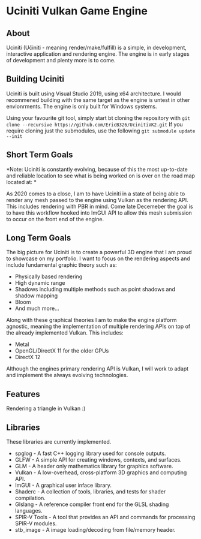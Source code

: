 # Uciniti Vulkan Game Engine

## About
Uciniti (Učiniti - meaning render/make/fulfill) is a simple, in development, interactive application and rendering engine. The engine is in early stages of development and plenty more is to come.

## Building Uciniti
Uciniti is built using Visual Studio 2019, using x64 architecture. I would recommened building with the same target as the engine is untest in other envionrments. The engine is only built for Windows systems.

Using your favourite git tool, simply start bt cloning the repository with `git clone --recursive https://github.com/EricB326/UcinitiVK2.git`
If you require cloning just the submodules, use the following `git submodule update --init`

## Short Term Goals
*Note: Uciniti is constantly evolving, because of this the most up-to-date and reliable location to see what is being worked on is over on the road map located at: *

As 2020 comes to a close, I am to have Uciniti in a state of being able to render any mesh passed to the engine using Vulkan as the rendering API. This includes rendering with PBR in mind.
Come late Decemeber the goal is to have this workflow hooked into ImGUI API to allow this mesh submission to occur on the front end of the engine.

## Long Term Goals
The big picture for Uciniti is to create a powerful 3D engine that I am proud to showcase on my portfolio. I want to focus on the rendering aspects and include fundamental graphic theory such as:

- Physically based rendering
- High dynamic range
- Shadows including multiple methods such as point shadows and shadow mapping
- Bloom
- And much more...

Along with these graphical theories I am to make the engine platform agnostic, meaning the implementation of multiple rendering APIs on top of the already implemented Vulkan. This includes:

- Metal
- OpenGL/DirectX 11 for the older GPUs
- DirectX 12

Although the engines primary rendering API is Vulkan, I will work to adapt and implement the always evolving technologies.

## Features
Rendering a triangle in Vulkan :)

## Libraries
These libraries are currently implemented.
* spglog - A fast C++ logging library used for console outputs.
* GLFW - A simple API for creating windows, contexts, and surfaces.
* GLM - A header only mathematics library for graphics software.
* Vulkan - A low-overhead, cross-platform 3D graphics and computing API.
* ImGUI - A graphical user inface library.
* Shaderc - A collection of tools, libraries, and tests for shader compilation.
* Glslang - A reference compiler front end for the GLSL shading languages.
* SPIR-V Tools - A tool that provides an API and commands for processing SPIR-V modules.
* stb_image - A image loading/decoding from file/memory header.

